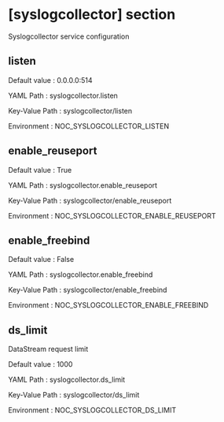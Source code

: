 # [syslogcollector] section
Syslogcollector service configuration

## listen

Default value
:   0.0.0.0:514

YAML Path
:   syslogcollector.listen

Key-Value Path
:   syslogcollector/listen

Environment
:   NOC_SYSLOGCOLLECTOR_LISTEN

## enable_reuseport

Default value
:   True

YAML Path
:   syslogcollector.enable_reuseport

Key-Value Path
:   syslogcollector/enable_reuseport

Environment
:   NOC_SYSLOGCOLLECTOR_ENABLE_REUSEPORT

## enable_freebind

Default value
:   False

YAML Path
:   syslogcollector.enable_freebind

Key-Value Path
:   syslogcollector/enable_freebind

Environment
:   NOC_SYSLOGCOLLECTOR_ENABLE_FREEBIND

## ds_limit
DataStream request limit

Default value
:   1000

YAML Path
:   syslogcollector.ds_limit

Key-Value Path
:   syslogcollector/ds_limit

Environment
:   NOC_SYSLOGCOLLECTOR_DS_LIMIT
